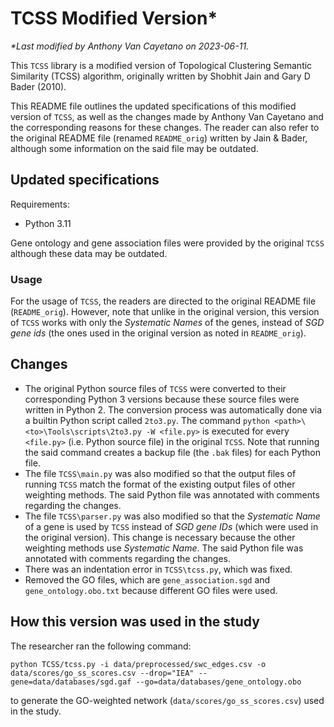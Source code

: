 # TCSS Modified Version\*

_\*Last modified by Anthony Van Cayetano on 2023-06-11._

This `TCSS` library is a modified version of Topological Clustering Semantic Similarity (TCSS) algorithm, originally written by Shobhit Jain and Gary D Bader (2010).

This README file outlines the updated specifications of this modified version of `TCSS`, as well as the changes made by Anthony Van Cayetano and the corresponding reasons for these changes. The reader can also refer to the original README file (renamed `README_orig`) written by Jain & Bader, although some information on the said file may be outdated.

## Updated specifications

Requirements:

- Python 3.11

Gene ontology and gene association files were provided by the original `TCSS` although these data may be outdated.

### Usage

For the usage of `TCSS`, the readers are directed to the original README file (`README_orig`). However, note that unlike in the original version, this version of `TCSS` works with only the _Systematic Names_ of the genes, instead of _SGD gene ids_ (the ones used in the original version as noted in `README_orig`).

## Changes

- The original Python source files of `TCSS` were converted to their corresponding Python 3 versions because these source files were written in Python 2. The conversion process was automatically done via a builtin Python script called `2to3.py`. The command `python <path>\<to>\Tools\scripts\2to3.py -W <file.py>` is executed for every `<file.py>` (i.e. Python source file) in the original `TCSS`. Note that running the said command creates a backup file (the `.bak` files) for each Python file.
- The file `TCSS\main.py` was also modified so that the output files of running `TCSS` match the format of the existing output files of other weighting methods. The said Python file was annotated with comments regarding the changes.
- The file `TCSS\parser.py` was also modified so that the _Systematic Name_ of a gene is used by `TCSS` instead of _SGD gene IDs_ (which were used in the original version). This change is necessary because the other weighting methods use _Systematic Name_. The said Python file was annotated with comments regarding the changes.
- There was an indentation error in `TCSS\tcss.py`, which was fixed.
- Removed the GO files, which are `gene_association.sgd` and `gene_ontology.obo.txt` because different GO files were used.

## How this version was used in the study

The researcher ran the following command:

`python TCSS/tcss.py -i data/preprocessed/swc_edges.csv -o data/scores/go_ss_scores.csv --drop="IEA" --gene=data/databases/sgd.gaf --go=data/databases/gene_ontology.obo`

to generate the GO-weighted network (`data/scores/go_ss_scores.csv`) used in the study.
